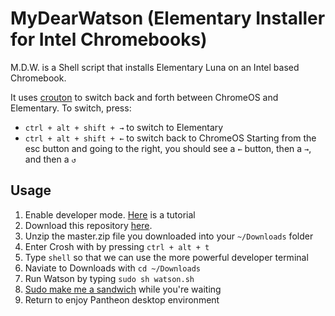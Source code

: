 MyDearWatson (Elementary Installer for Intel Chromebooks)
============
M.D.W. is a Shell script that installs Elementary Luna on an Intel based Chromebook.

It uses [crouton](https://github.com/dnschneid/crouton) to switch back and forth between ChromeOS and Elementary. To switch, press:
* ```ctrl + alt + shift + →``` to switch to Elementary
* ```ctrl + alt + shift + ←``` to switch back to ChromeOS
Starting from the esc button and going to the right, you should see a ```←``` button, then a ```→```, and then a ```↺```

Usage
-----

1. Enable developer mode. [Here](http://www.howtogeek.com/210817/how-to-enable-developer-mode-on-your-chromebook/) is a tutorial
2. Download this repository [here](https://github.com/AldousP/MyDearWatson/archive/master.zip).
3. Unzip the master.zip file you downloaded into your ```~/Downloads``` folder
4. Enter Crosh with by pressing ```ctrl + alt + t```
5. Type ```shell``` so that we can use the more powerful developer terminal
5. Naviate to Downloads with ```cd ~/Downloads```
6. Run Watson by typing ```sudo sh watson.sh```
7. [Sudo make me a sandwich](https://xkcd.com/149/) while you're waiting
8. Return to enjoy Pantheon desktop environment
